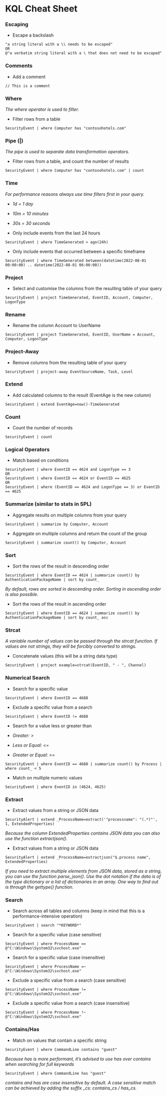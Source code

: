 # KQL Cheat Sheet

### Escaping

- Escape a backslash

```
"a string literal with a \\ needs to be escaped"
OR
@"a verbatim string literal with a \ that does not need to be escaped"
```

### Comments

- Add a comment

```
// This is a comment
```

### Where

*The where operator is used to filter.*

- Filter rows from a table

```
SecurityEvent | where Computer has "contosohotels.com"
```

### Pipe (|)

*The pipe is used to separate data transformation operators.*

- Filter rows from a table, and count the number of results
 
```
SecurityEvent | where Computer has "contosohotels.com" | count
```

### Time

*For performance reasons always use time filters first in your query.*

- *1d = 1 day*
- *10m = 10 minutes*
- *30s = 30 seconds*

- Only include events from the last 24 hours

```
SecurityEvent | where TimeGenerated > ago(24h)
```

- Only include events that occurred between a specific timeframe

```
SecurityEvent | where TimeGenerated between(datetime(2022-08-01 00:00:00) .. datetime(2022-08-01 06:00:00))
```

### Project

- Select and customise the columns from the resulting table of your query

```
SecurityEvent | project TimeGenerated, EventID, Account, Computer, LogonType
```

### Rename

- Rename  the column Account to UserName

```
SecurityEvent | project TimeGenerated, EventID, UserName = Account, Computer, LogonType
```

### Project-Away

- Remove columns from the resulting table of your query

```
SecurityEvent | project-away EventSourceName, Task, Level
```

### Extend

- Add calculated columns to the result (EventAge is the new column)

```
SecurityEvent | extend EventAge=now()-TimeGenerated
```

### Count

- Count the number of records

```
SecurityEvent | count
```

### Logical Operators

- Match based on conditions

```
SecurityEvent | where EventID == 4624 and LogonType == 3
OR
SecurityEvent | where EventID == 4624 or EventID == 4625
OR
SecurityEvent | where (EventID == 4624 and LogonType == 3) or EventID == 4625
```

### Summarize (similar to stats in SPL)

- Aggregate results on multiple columns from your query

```
SecurityEvent | summarize by Computer, Account
```

- Aggregate on multiple columns and return the count of the group

```
SecurityEvent | summarize count() by Computer, Account
```

### Sort

- Sort the rows of the result in descending order

```
SecurityEvent | where EventID == 4624 | summarize count() by AuthenticationPackageName | sort by count_
```

*By default, rows are sorted in descending order. Sorting in ascending order is also possible.*

- Sort the rows of the result in ascending order

```
SecurityEvent | where EventID == 4624 | summarize count() by AuthenticationPackageName | sort by count_ asc
```

### Strcat

*A variable number of values can be passed through the strcat function. If values are not strings, they will be forcibly converted to strings.*

- Concatenate values (this will be a string data type)

```
SecurityEvent | project example=strcat(EventID, " - ", Channel)
```

### Numerical Search

- Search for a specific value

```
SecurityEvent | where EventID == 4688
```

- Exclude a specific value from a search

```
SecurityEvent | where EventID != 4688
```

- Search for a value less or greater than

- *Greater: >*
- *Less or Equal: <=*
- *Greater or Equal: >=*

```
SecurityEvent | where EventID == 4688 | summarize count() by Process | where count_ < 5
```

- Match on multiple numeric values

```
SecurityEvent | where EventID in (4624, 4625)
```

### Extract

- Extract values from a string or JSON data

```
SecurityAlert | extend _ProcessName=extract('"processname": "(.*)"', 1, ExtendedProperties)
```

*Because the column ExtendedProperties contains JSON data you can also use the function extractjson().*

- Extract values from a string or JSON data

```
SecurityAlert | extend _ProcessName=extractjson("$.process name", ExtendedProperties)
```

*If you need to extract multiple elements from JSON data, stored as a string, you can use the function parse_json(). Use the dot notation if the data is of the type dictionary or a list of dictionaries in an array. One way to find out is through the gettype() function.*

### Search

- Search across all tables and columns (keep in mind that this is a performance-intensive operation)

```
SecurityEvent | search "*KEYWORD*"
```

- Search for a specific value (case sensitive)

```
SecurityEvent | where ProcessName == @"C:\Windows\System32\svchost.exe"
```

- Search for a specific value (case insensitive)

```
SecurityEvent | where ProcessName =~ @"C:\Windows\System32\svchost.exe"
```

- Exclude a specific value from a search (case sensitive)

```
SecurityEvent | where ProcessName != @"C:\Windows\System32\svchost.exe"
```

- Exclude a specific value from a search (case insensitive)

```
SecurityEvent | where ProcessName !~ @"C:\Windows\System32\svchost.exe"
```

### Contains/Has

- Match on values that contain a specific string

```
SecurityEvent | where CommandLine contains "guest"
```

*Because has is more performant, it’s advised to use has over contains when searching for full keywords*

```
SecurityEvent | where CommandLine has "guest"
```

*contains and has are case insensitive by default. A case sensitive match can be achieved by adding the suffix _cs: contains_cs / has_cs.*
